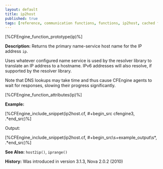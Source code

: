 ```yaml
---
layout: default
title: ip2host
published: true
tags: [reference, communication functions, functions, ip2host, cached function]
---
```


[%CFEngine_function_prototype(ip)%]

**Description:** Returns the primary name-service host name for the IP address
`ip`.

Uses whatever configured name service is used by the resolver library to
translate an IP address to a hostname. IPv6 addresses will also resolve,
if supported by the resolver library.

Note that DNS lookups may take time and thus cause CFEngine agents to
wait for responses, slowing their progress significantly.

[%CFEngine_function_attributes(ip)%]

**Example:**

[%CFEngine_include_snippet(ip2host.cf, #\+begin_src cfengine3, .*end_src)%]

Output:

[%CFEngine_include_snippet(ip2host.cf, #\+begin_src\s+example_output\s*, .*end_src)%]

**See Also:** `host2ip()`, `iprange()`

**History:** Was introduced in version 3.1.3, Nova 2.0.2 (2010)
